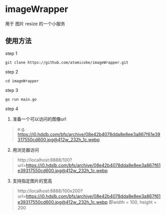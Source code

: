 # imageWrapper

用于 图片 resize 的一个小服务

## 使用方法

step 1

```shell
git clone https://github.com/atomicoke/imageWrapper.git
```

step 2

```shell
cd imageWrapper
```

step 3

```shell
go run main.go
```

step 4

1. 准备一个可以访问的图像url

> e.g. https://i0.hdslb.com/bfs/archive/08e42b4078dda8e8ee3a867f61e39317550cd600.jpg@412w_232h_1c.webp

2. 用浏览器访问

> http://localhost:8888/100?url=https://i0.hdslb.com/bfs/archive/08e42b4078dda8e8ee3a867f61e39317550cd600.jpg@412w_232h_1c.webp

3. 支持指定图片的宽高

> http://localhost:8888/100x200?url=https://i0.hdslb.com/bfs/archive/08e42b4078dda8e8ee3a867f61e39317550cd600.jpg@412w_232h_1c.webp
> 即width = 100, height = 200